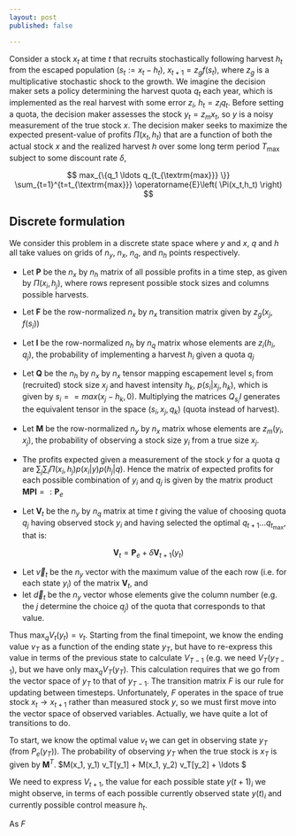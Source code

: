 ```yaml
---
layout: post
published: false

---
```



Consider a stock $x_t$ at time $t$ that recruits stochastically following harvest $h_t$ from the escaped population ($s_t := x_t - h_t$), $x_{t+1} = z_g f(s_t)$, where $z_g$ is a multiplicative stochastic shock to the growth.  We imagine the decision maker sets a policy determining the harvest quota $q_t$ each year, which is implemented as the real harvest with some error $z_i$, $h_t = z_i q_t$.  Before setting a quota, the decision maker assesses the stock $y_t = z_m x_t$, so $y$ is a noisy measurement of the true stock $x$.  The decision maker seeks to maximize the expected present-value of profits $\Pi(x_t,h_t)$ that are a function of both the actual stock $x$ and the realized harvest $h$ over some long term period $T_{\textrm{max}}$ subject to some discount rate $\delta$,

$$ max_{\{q_1 \ldots q_{t_{\textrm{max}}} \}} \sum_{t=1}^{t=t_{\textrm{max}}} \operatorname{E}\left( \Pi(x_t,h_t) \right) $$


## Discrete formulation

We consider this problem in a discrete state space where $y$ and $x$, $q$ and $h$ all take values on grids of $n_y$, $n_x$, $n_q$, and $n_h$ points respectively.  

* Let $\mathbf{P}$ be the $n_x$ by $n_h$ matrix of all possible profits in a time step, as given by $\Pi(x_i, h_j)$, where rows represent possible stock sizes and columns possible harvests.  

* Let $\mathbf{F}$ be the row-normalized $n_x$ by $n_x$ transition matrix given by $z_g(x_j,  f(s_i))$ 

* Let $\mathbf{I}$ be the row-normalized $n_h$ by $n_q$ matrix whose elements are $z_i(h_i, q_j)$, the probability of implementing a harvest $h_i$ given a quota $q_j$

* Let $\mathbf{Q}$ be the $n_h$ by $n_x$ by $n_x$ tensor mapping escapement level $s_i$ from (recruited) stock size $x_j$ and havest intensity $h_k$, $p(s_i | x_j, h_k)$, which is given by $s_i == max(x_j - h_k, 0)$. Multiplying the matrices $Q_{s_i} I$ generates the equivalent tensor in the space $(s_i, x_j, q_k)$ (quota instead of harvest).  

* Let $\mathbf{M}$ be the row-normalized $n_y$ by $n_x$ matrix whose elements are $z_m(y_i, x_j)$, the probability of observing a stock size $y_i$ from a true size $x_j$.  

* The profits expected given a measurement of the stock $y$ for a quota $q$ are $\sum_j \sum_i \Pi(x_i, h_j) p(x_i | y) p(h_j | q)$.  Hence the matrix of expected profits for each possible combination of $y_i$ and $q_j$ is given by the matrix product $\mathbf{M} \mathbf{P} \mathbf{I} =: \mathbf{P}_e$

* Let $\mathbf{V}_t$ be the $n_y$ by $n_q$ matrix at time $t$ giving the value of choosing quota $q_j$ having observed stock $y_i$ and having selected the optimal $q_{t+1} \ldots q_{t_{\textrm{max}}}$, that is: 

$$ \mathbf{V}_t = \mathbf{P}_e + \delta \mathbf{V}_{t+1}(y_t) $$

* Let $\vec{v}_t$ be the $n_y$ vector with the maximum value of the each row (i.e. for each state $y_i$) of the matrix $\mathbf{V}_t$, and
* let $\vec{d}_t$ be the $n_y$ vector whose elements give the column number (e.g. the $j$ determine the choice $q_j$) of the quota that corresponds to that value.  

Thus $\operatorname{max}_q V_t(y_t) = v_t$.  Starting from the final timepoint, we know the ending value $v_T$ as a function of the ending state $y_T$, but have to re-express this value in terms of the previous state to calculate $V_{T-1}$ (e.g. we need $V_T(y_{T-1})$, but we have only $\operatorname{max}_q V_T(y_T)$.  This calculation requires that we go from the vector space of $y_T$ to that of $y_{T-1}$.  The transition matrix $F$ is our rule for updating between timesteps.  Unfortunately, $F$ operates in the space of true stock $x_t \to x_{t+1}$ rather than measured stock $y$, so we must first move into the vector space of observed variables.  Actually, we have quite a lot of transitions to do.  

To start, we know the optimal value $v_t$ we can get in observing state $y_T$ (from $P_e(y_T)$).  The probability of observing $y_T$ when the true stock is $x_T$ is given by $\mathbf{M}^T$. $M(x_1, y_1) v_T[y_1] +  M(x_1, y_2) v_T[y_2] + \ldots $

We need to express $V_{t+1}$, the value for each possible state $y(t+1)_i$ we might observe, in terms of each possible currently observed state $y(t)_i$ and currently possible control measure $h_t$.   


As $F$



